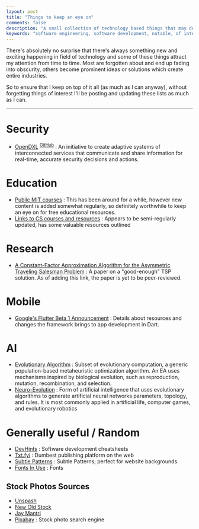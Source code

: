 ```yaml
---
layout: post
title: "Things to keep an eye on"
comments: false
description: "A small collection of technology based things that may develop into something worthwhile"
keywords: "software engineering, software development, notable, of interest, security"
---
```


There's absolutely no surprise that there's always something new and exciting happening in field of technology and some of these things attract my attention from time to time. Most are forgotten about and end up fading into obscurity, others become prominent ideas or solutions which create entire industries.

So to ensure that I keep on top of it all (as much as I can anyway), without forgetting things of interest I'll be posting and updating these lists as much as I can.

---

# Security

- [OpenDXL](https://www.opendxl.com/) <sup>[GitHub](https://github.com/opendxl)</sup> : An initiative to create adaptive systems of interconnected services that communicate and share information for real-time, accurate security decisions and actions.

# Education

- [Public MIT courses](https://www.youtube.com/user/MIT/playlists) : This has been around for a while, however new content is added somewhat regularly, so definitely worthwhile to keep an eye on for free educational resources.
- [Links to CS courses and resources](https://github.com/prakhar1989/awesome-courses) : Appears to be semi-regularly updated, has some valuable resources outlined

# Research

- [A Constant-Factor Approximation Algorithm for the Asymmetric Traveling Salesman Problem](https://arxiv.org/abs/1708.04215) : A paper on a "good-enough" TSP solution. As of adding this link, the paper is yet to be peer-reviewed.

# Mobile

- [Google's Flutter Beta 1 Announcement](https://developers.googleblog.com/2018/02/announcing-flutter-beta-1.html?utm_campaign=devshow_series_announcingflutterbeta_030918&utm_source=gdev&utm_medium=yt-desc) : Details about resources and changes the framework brings to app development in Dart.

# AI

- [Evolutionary Algorithm](https://en.wikipedia.org/wiki/Evolutionary_algorithm) : Subset of evolutionary computation, a generic population-based metaheuristic optimization algorithm. An EA uses mechanisms inspired by biological evolution, such as reproduction, mutation, recombination, and selection.
- [Neuro-Evolution](https://en.wikipedia.org/wiki/Neuroevolution) : Form of artificial intelligence that uses evolutionary algorithms to generate artificial neural networks parameters, topology, and rules. It is most commonly applied in artificial life, computer games, and evolutionary robotics

# Generally useful / Random

- [DevHints](https://devhints.io/) : Software development cheatsheets
- [Txt.fyi](https://txt.fyi/) : Dumbest publishing platform on the web
- [Subtle Patterns](https://www.toptal.com/designers/subtlepatterns/) : Subtle Patterns; perfect for website backgrounds
- [Fonts In Use](https://fontsinuse.com/in/2/formats/3/web) : Fonts

## Stock Photos Sources

- [Unspash](https://unsplash.com/)
- [New Old Stock](https://nos.twnsnd.co/)
- [Jay Mantri](http://jaymantri.com/)
- [Pixabay](https://pixabay.com/) : Stock photo search engine
